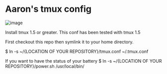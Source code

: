 Aaron's tmux config
===================

![image](http://f.cl.ly/items/1q0h2s1p0r0A14202c0U/Screen%20Shot%202012-10-29%20at%203.13.11%20PM.png)

Install tmux 1.5 or greater.  This conf has been tested with tmux 1.5

First checkout this repo then symlink it to your home directory.

$ ln -s ~/{LOCATION OF YOUR REPOSITORY}/tmux.conf ~/.tmux.conf

If you want to have the status of your battery
$ ln -s ~/{LOCATION OF YOUR REPOSITORY}/power.sh /usr/local/bin/
